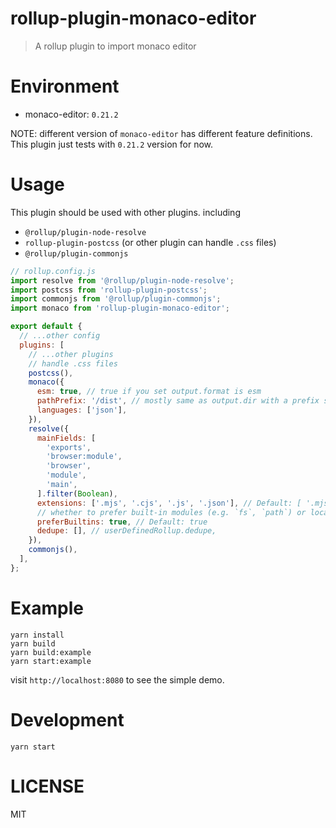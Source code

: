 # rollup-plugin-monaco-editor

> A rollup plugin to import monaco editor

# Environment

- monaco-editor: `0.21.2`

NOTE: different version of `monaco-editor` has different feature definitions. This plugin just tests with `0.21.2` version for now.

# Usage

This plugin should be used with other plugins. including

- `@rollup/plugin-node-resolve`
- `rollup-plugin-postcss` (or other plugin can handle `.css` files)
- `@rollup/plugin-commonjs`

```javascript
// rollup.config.js
import resolve from '@rollup/plugin-node-resolve';
import postcss from 'rollup-plugin-postcss';
import commonjs from '@rollup/plugin-commonjs';
import monaco from 'rollup-plugin-monaco-editor';

export default {
  // ...other config
  plugins: [
    // ...other plugins
    // handle .css files
    postcss(),
    monaco({
      esm: true, // true if you set output.format is esm
      pathPrefix: '/dist', // mostly same as output.dir with a prefix slash
      languages: ['json'],
    }),
    resolve({
      mainFields: [
        'exports',
        'browser:module',
        'browser',
        'module',
        'main',
      ].filter(Boolean),
      extensions: ['.mjs', '.cjs', '.js', '.json'], // Default: [ '.mjs', '.js', '.json', '.node' ]
      // whether to prefer built-in modules (e.g. `fs`, `path`) or local ones with the same names
      preferBuiltins: true, // Default: true
      dedupe: [], // userDefinedRollup.dedupe,
    }),
    commonjs(),
  ],
};
```

# Example

```
yarn install
yarn build
yarn build:example
yarn start:example
```

visit `http://localhost:8080` to see the simple demo.

# Development

```
yarn start
```

# LICENSE

MIT
